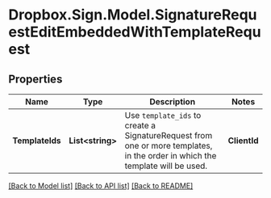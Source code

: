 # Dropbox.Sign.Model.SignatureRequestEditEmbeddedWithTemplateRequest

## Properties

Name | Type | Description | Notes
------------ | ------------- | ------------- | -------------
**TemplateIds** | **List&lt;string&gt;** |  Use `template_ids` to create a SignatureRequest from one or more templates, in the order in which the template will be used.  | **ClientId** | **string** |  Client id of the app you&#39;re using to create this embedded signature request. Used for security purposes.  | **Signers** | [**List&lt;SubSignatureRequestTemplateSigner&gt;**](SubSignatureRequestTemplateSigner.md) |  _t__Sub::SignatureRequestTemplateSigner::DESCRIPTION  | **AllowDecline** | **bool** |  Allows signers to decline to sign a document if `true`. Defaults to `false`.  | [optional] [default to false]**Ccs** | [**List&lt;SubCC&gt;**](SubCC.md) |  Add CC email recipients. Required when a CC role exists for the Template.  | [optional] **CustomFields** | [**List&lt;SubCustomField&gt;**](SubCustomField.md) |  An array defining values and options for custom fields. Required when a custom field exists in the Template.  | [optional] **Files** | **List&lt;System.IO.Stream&gt;** |  Use `files[]` to indicate the uploaded file(s) to send for signature.<br><br>This endpoint requires either **files** or **file_urls[]**, but not both.  | [optional] **FileUrls** | **List&lt;string&gt;** |  Use `file_urls[]` to have Dropbox Sign download the file(s) to send for signature.<br><br>This endpoint requires either **files** or **file_urls[]**, but not both.  | [optional] **Message** | **string** |  The custom message in the email that will be sent to the signers.  | [optional] **Metadata** | **Dictionary&lt;string, Object&gt;** |  _t__Sub::Metadata::DESCRIPTION  | [optional] **SigningOptions** | [**SubSigningOptions**](SubSigningOptions.md) |    | [optional] **Subject** | **string** |  The subject in the email that will be sent to the signers.  | [optional] **TestMode** | **bool** |  Whether this is a test, the signature request will not be legally binding if set to `true`. Defaults to `false`.  | [optional] [default to false]**Title** | **string** |  The title you want to assign to the SignatureRequest.  | [optional] **PopulateAutoFillFields** | **bool** |  Controls whether [auto fill fields](https://faq.hellosign.com/hc/en-us/articles/360051467511-Auto-Fill-Fields) can automatically populate a signer&#39;s information during signing.<br><br>**NOTE:** Keep your signer&#39;s information safe by ensuring that the _signer on your signature request is the intended party_ before using this feature.  | [optional] [default to false]

[[Back to Model list]](../README.md#documentation-for-models) [[Back to API list]](../README.md#documentation-for-api-endpoints) [[Back to README]](../README.md)

